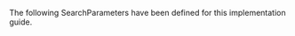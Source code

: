 
The following SearchParameters have been defined for this implementation guide.

<!-- {%raw%}{% include list-searchparameters.xhtml %}{%endraw%}-->
